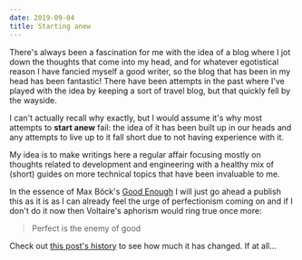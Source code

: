 ```yaml
---
date: 2019-09-04
title: Starting anew
---
```


There's always been a fascination for me with the idea of a blog where I jot down the thoughts that come into my head, and for whatever egotistical reason I have fancied myself a good writer, so the blog that has been in my head has been fantastic! There have been attempts in the past where I've played with the idea by keeping a sort of travel blog, but that quickly fell by the wayside. 

I can't actually recall why exactly, but I would assume it's why most attempts to **start anew** fail: the idea of it has been built up in our heads and any attempts to live up to it fall short due to not having experience with it.

My idea is to make writings here a regular affair focusing mostly on thoughts related to development and engineering with a healthy mix of (short) guides on more technical topics that have been invaluable to me.

In the essence of Max Böck's [Good Enough](https://mxb.dev/blog/good-enough/) I will just go ahead a publish this as it is as I can already feel the urge of perfectionism coming on and if I don't do it now then Voltaire's aphorism would ring true once more:

> Perfect is the enemy of good

Check out [this post's history](https://github.com/usrme/website/commits/master/content/posts/starting-anew.md) to see how much it has changed. If at all...
